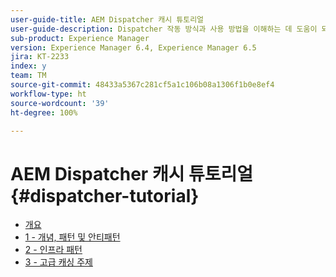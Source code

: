 ```yaml
---
user-guide-title: AEM Dispatcher 캐시 튜토리얼
user-guide-description: Dispatcher 작동 방식과 사용 방법을 이해하는 데 도움이 되는 튜토리얼입니다.
sub-product: Experience Manager
version: Experience Manager 6.4, Experience Manager 6.5
jira: KT-2233
index: y
team: TM
source-git-commit: 48433a5367c281cf5a1c106b08a1306f1b0e8ef4
workflow-type: ht
source-wordcount: '39'
ht-degree: 100%

---
```



# AEM Dispatcher 캐시 튜토리얼{#dispatcher-tutorial}

+ [개요](overview.md)
+ [1 - 개념, 패턴 및 안티패턴](chapter-1.md)
+ [2 - 인프라 패턴](chapter-2.md)
+ [3 - 고급 캐싱 주제](chapter-3.md)
